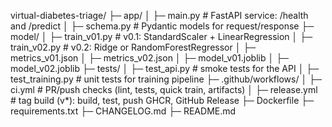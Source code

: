 virtual-diabetes-triage/
├─ app/
│  ├─ main.py                 # FastAPI service: /health and /predict
│  ├─ schema.py               # Pydantic models for request/response
├─ model/
│  ├─ train_v01.py            # v0.1: StandardScaler + LinearRegression
│  ├─ train_v02.py            # v0.2: Ridge or RandomForestRegressor
│  ├─ metrics_v01.json
│  ├─ metrics_v02.json
│  ├─ model_v01.joblib
│  ├─ model_v02.joblib
├─ tests/
│  ├─ test_api.py             # smoke tests for the API
│  ├─ test_training.py        # unit tests for training pipeline
├─ .github/workflows/
│  ├─ ci.yml                  # PR/push checks (lint, tests, quick train, artifacts)
│  ├─ release.yml             # tag build (v*): build, test, push GHCR, GitHub Release
├─ Dockerfile
├─ requirements.txt
├─ CHANGELOG.md
├─ README.md
